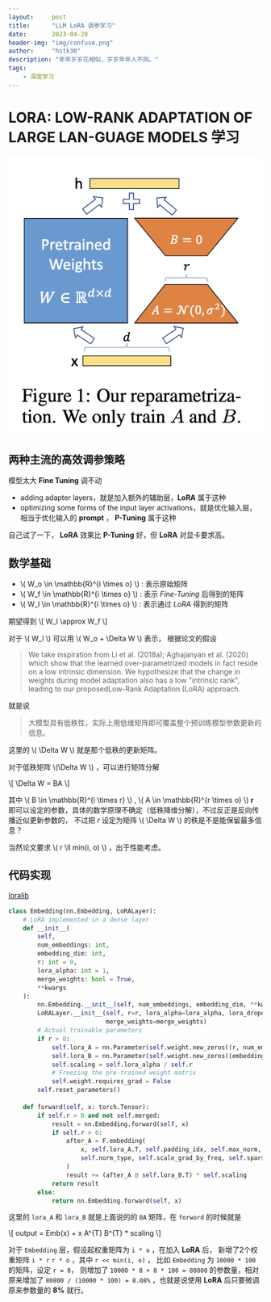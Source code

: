 ```yaml
---
layout:     post
title:      "LLM LoRA 调参学习"
date:       2023-04-20
header-img: "img/confuse.png"
author:     "hstk30"
description: "年年岁岁花相似，岁岁年年人不同。"
tags:
    - 深度学习
---
```


# LORA: LOW-RANK ADAPTATION OF LARGE LAN-GUAGE MODELS 学习


![LoRA-overview](/img/in-post/LoRA.png)


## 两种主流的高效调参策略

模型太大 **Fine Tuning** 调不动

- adding adapter layers，就是加入额外的辅助层，**LoRA** 属于这种
- optimizing some forms of the input layer activations，就是优化输入层，相当于优化输入的 **prompt** ， **P-Tuning** 属于这种

自己试了一下， **LoRA** 效果比 **P-Tuning** 好，但 **LoRA** 对显卡要求高。


## 数学基础

- \\( W_o \in \mathbb{R}^{i \times  o} \\) : 表示原始矩阵
- \\( W_f \in \mathbb{R}^{i \times  o} \\) : 表示 *Fine-Tuning* 后得到的矩阵
- \\( W_l \in \mathbb{R}^{i \times  o} \\) : 表示通过 *LoRA* 得到的矩阵

期望得到 \\[ W_l \approx W_f \\] 

对于 \\( W_l \\) 可以用 \\( W_o + \Delta W \\) 表示，
根据论文的假设

> We take inspiration from Li et al. (2018a); Aghajanyan et al. (2020) which show that 
> the learned over-parametrized models in fact reside on a low intrinsic dimension. 
> We hypothesize that the change in weights during model adaptation also has a low "intrinsic rank", 
> leading to our proposedLow-Rank Adaptation (LoRA) approach.

就是说

> 大模型具有低秩性，实际上用低维矩阵即可覆盖整个预训练模型参数更新的信息。

这里的 \\( \Delta W \\) 就是那个低秩的更新矩阵。

对于低秩矩阵 \\(\Delta W \\) ，可以进行矩阵分解

\\[ \Delta W = BA \\]

其中 \\( B \in \mathbb{R}^{i \times r} \\) , \\( A \in \mathbb{R}^{r \times o} \\)
**r** 即可以设定的参数，具体的数学原理不确定（低秩降维分解），不过反正是反向传播近似更新参数的，
不过把 *r* 设定为矩阵 \\( \Delta W \\) 的秩是不是能保留最多信息？

当然论文要求 \\( r \ll min(i, o) \\) ，出于性能考虑。


## 代码实现

[loralib](https://github.com/microsoft/LoRA/blob/main/loralib/layers.py)


```Python
class Embedding(nn.Embedding, LoRALayer):
    # LoRA implemented in a dense layer
    def __init__(
        self,
        num_embeddings: int,
        embedding_dim: int,
        r: int = 0,
        lora_alpha: int = 1,
        merge_weights: bool = True,
        **kwargs
    ):
        nn.Embedding.__init__(self, num_embeddings, embedding_dim, **kwargs)
        LoRALayer.__init__(self, r=r, lora_alpha=lora_alpha, lora_dropout=0,
                           merge_weights=merge_weights)
        # Actual trainable parameters
        if r > 0:
            self.lora_A = nn.Parameter(self.weight.new_zeros((r, num_embeddings)))
            self.lora_B = nn.Parameter(self.weight.new_zeros((embedding_dim, r)))
            self.scaling = self.lora_alpha / self.r
            # Freezing the pre-trained weight matrix
            self.weight.requires_grad = False
        self.reset_parameters()

    def forward(self, x: torch.Tensor):
        if self.r > 0 and not self.merged:
            result = nn.Embedding.forward(self, x)
            if self.r > 0:
                after_A = F.embedding(
                    x, self.lora_A.T, self.padding_idx, self.max_norm,
                    self.norm_type, self.scale_grad_by_freq, self.sparse
                )
                result += (after_A @ self.lora_B.T) * self.scaling
            return result
        else:
            return nn.Embedding.forward(self, x)
```

这里的 `lora_A` 和 `lora_B` 就是上面说的的 `BA` 矩阵，在 `forword` 的时候就是

\\[ output = Emb(x) + x A^{T} B^{T} * scaling \\]


对于 `Embedding` 层，假设起权重矩阵为 `i * o` ，在加入 **LoRA** 后，
新增了2个权重矩阵 `i * r` `r * o` ，其中 `r << min(i, o)` ，
比如 `Embedding` 为 `10000 * 100` 的矩阵，设定 `r = 8`，
则增加了 `10000 * 8 + 8 * 100 = 80800` 的参数量，相对原来增加了
`80800 / (10000 * 100) = 8.08%` ，也就是说使用 **LoRA** 后只要微调原来参数量的 **8%** 就行。

